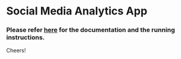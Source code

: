 # Social Media Analytics App
### Please refer [here](https://surajsjain.ml/sma_doc.html) for the documentation and the running instructions.

Cheers!
